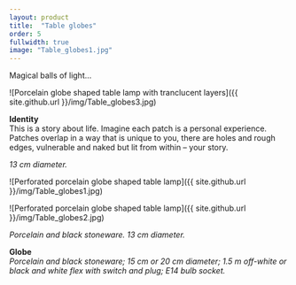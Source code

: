 ```yaml
---
layout: product
title:  "Table globes"
order: 5
fullwidth: true
image: "Table_globes1.jpg"
---
```


Magical balls of light…

![Porcelain globe shaped table lamp with tranclucent layers]({{ site.github.url }}/img/Table_globes3.jpg)

**Identity**  
This is a story about life. Imagine each patch is a personal experience. Patches overlap in a way that is unique to you, there are holes and rough edges, vulnerable and naked but lit from within – your story.

*13 cm diameter.*

![Perforated porcelain globe shaped table lamp]({{ site.github.url }}/img/Table_globes1.jpg)

![Perforated porcelain globe shaped table lamp]({{ site.github.url }}/img/Table_globes2.jpg)

*Porcelain and black stoneware. 13 cm diameter.*

**Globe**  
*Porcelain and black stoneware; 15 cm or 20 cm diameter; 1.5 m off-white or black and white flex with switch and plug; E14 bulb socket.*
